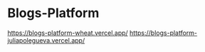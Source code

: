 # Blogs-Platform
https://blogs-platform-wheat.vercel.app/
https://blogs-platform-juliapolegueva.vercel.app/
